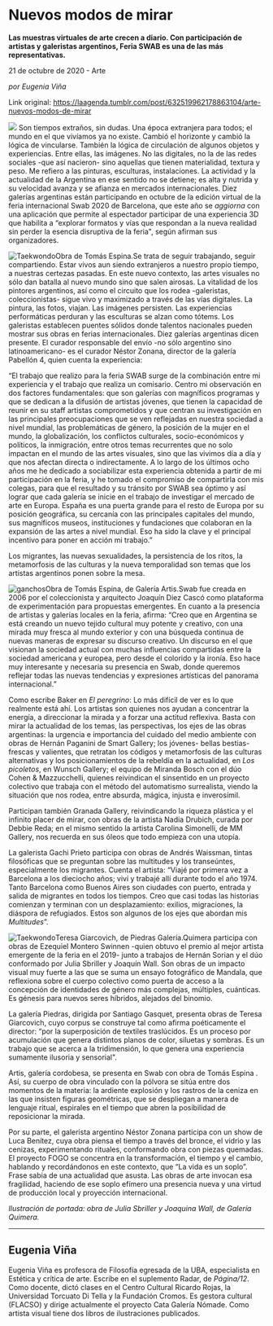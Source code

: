 # Nuevos modos de mirar

**Las muestras virtuales de arte crecen a diario. Con participación de artistas y galeristas argentinos, Feria SWAB es una de las más representativas.**

21 de octubre de 2020 - Arte

_por Eugenia Viña_

Link original: https://laagenda.tumblr.com/post/632519962178863104/arte-nuevos-modos-de-mirar

![](https://64.media.tumblr.com/4df11e77b0aaf45f654126e0c1e6f6ed/bf9ffac36a182415-7f/s500x750/5147f4a8028d8be936ceaeed1786a19dd31ee328.jpg)
Son tiempos extraños, sin dudas. Una época extranjera para todos; el mundo en el que vivíamos ya no existe. Cambió el horizonte y cambió la lógica de vincularse. También la lógica de circulación de algunos objetos y experiencias. Entre ellas, las imágenes. No las digitales, no la de las redes sociales -que así nacieron- sino aquellas que tienen materialidad, textura y peso. Me refiero a las pinturas, esculturas, instalaciones. La actividad y la actualidad de la Argentina en ese sentido no se detiene; es alta y nutrida y su velocidad avanza y se afianza en mercados internacionales. Diez galerías argentinas están participando en octubre de la edición virtual de la feria internacional Swab 2020 de Barcelona, que este año se *aggiorna* con una aplicación que permite al espectador participar de una experiencia 3D que habilita a “explorar formatos y vías que respondan a la nueva realidad sin perder la esencia disruptiva de la feria", según afirman sus organizadores.

![Taekwondo](https://64.media.tumblr.com/9c8e58b83e83a512d2ad5eb070d96ede/bf9ffac36a182415-ce/s400x600/446620aef4a5bdf244465851214f6766c5984f40.png)Obra de Tomás Espina.Se trata de seguir trabajando, seguir compartiendo. Estar vivos aun siendo extranjeros a nuestro propio tiempo, a nuestras certezas pasadas. En este nuevo contexto, las artes visuales no sólo dan batalla al nuevo mundo sino que salen airosas. La vitalidad de los pintores argentinos, así como el circuito que los rodea -galeristas, coleccionistas- sigue vivo y maximizado a través de las vías digitales. La pintura, las fotos, viajan. Las imágenes persisten. Las experiencias performáticas perduran y las esculturas se alzan como tótems. Los galeristas establecen puentes sólidos donde talentos nacionales pueden mostrar sus obras en ferias internacionales. Diez galerías argentinas dicen presente. El curador responsable del envío -no sólo argentino sino latinoamericano- es el curador Néstor Zonana, director de la galería Pabellón 4, quien cuenta la experiencia:

“El trabajo que realizo para la feria SWAB surge de la combinación entre mi experiencia y el trabajo que realiza un comisario. Centro mi observación en dos factores fundamentales: que son galerías con magníficos programas y que se dedican a la difusión de artistas jóvenes, que tienen la capacidad de reunir en su staff artistas comprometidos y que centran su investigación en las principales preocupaciones que se ven reflejadas en nuestra sociedad a nivel mundial, las problemáticas de género, la posición de la mujer en el mundo, la globalización, los conflictos culturales, socio-económicos y políticos, la inmigración, entre otros temas recurrentes que no solo impactan en el mundo de las artes visuales, sino que las vivimos día a día y que nos afectan directa o indirectamente. A lo largo de los últimos ocho años me he dedicado a sociabilizar esta experiencia obtenida a partir de mi participación en la feria, y he tomado el compromiso de compartirla con mis colegas, para que el resultado y su tránsito por SWAB sea óptimo y así lograr que cada galería se inicie en el trabajo de investigar el mercado de arte en Europa. España es una puerta grande para el resto de Europa por su posición geográfica, su cercanía con las principales capitales del mundo, sus magníficos museos, instituciones y fundaciones que colaboran en la expansión de las artes a nivel mundial. Eso ha sido la clave y el principal incentivo para poner en acción mi trabajo.”

Los migrantes, las nuevas sexualidades, la persistencia de los ritos, la metamorfosis de las culturas y la nueva temporalidad son temas que los artistas argentinos ponen sobre la mesa.

![ganchos](https://64.media.tumblr.com/fbef6d01d52c3af63e12ac02189d5100/bf9ffac36a182415-e1/s500x750/db12c4225eaf6033adecd8fcbc445868c89c9f8a.png)Obra de Tomás Espina, de Galería Artis.Swab fue creada en 2006 por el coleccionista y arquitecto Joaquín Diez Cascó como plataforma de experimentación para propuestas emergentes. En cuanto a la presencia de artistas y galerías locales en la feria, afirma: “Creo que en Argentina se está creando un nuevo tejido cultural muy potente y creativo, con una mirada muy fresca al mundo exterior y con una búsqueda continua de nuevas maneras de expresar su discurso creativo. Un discurso en el que visionan la sociedad actual con muchas influencias compartidas entre la sociedad americana y europea, pero desde el colorido y la ironía. Eso hace muy interesante y necesaria su presencia en Swab, donde queremos reflejar todas las nuevas tendencias y expresiones artísticas del panorama internacional.”

Como escribe Baker en *El peregrino*: Lo más difícil de ver es lo que realmente está ahí. Los artistas son quienes nos ayudan a concentrar la energía, a direccionar la mirada y a forzar una actitud reflexiva. Basta con mirar la actualidad de los temas, las perspectivas, los ejes de las obras argentinas: la urgencia e importancia del cuidado del medio ambiente con obras de Hernán Paganini de Smart Gallery; los jóvenes- bellas bestias- frescas y valientes, que retratan los códigos y metamorfosis de las culturas alternativas y los posicionamientos de la rebeldía en la actualidad, en *Los picoletos*, en Wunsch Gallery; el equipo de Miranda Bosch con el dúo Cohen & Mazzucchelli, quienes reivindican el sinsentido en un proyecto colectivo que trabaja con el método del automatismo surrealista, viendo la situación que nos rodea, entre absurda, mágica, injusta e inverosímil.

Participan también Granada Gallery, reivindicando la riqueza plástica y el infinito placer de mirar, con obras de la artista Nadia Drubich, curada por Debbie Reda; en el mismo sentido la artista Carolina Simonelli, de MM Gallery, nos recuerda en sus óleos que todo empieza con una utopía.

La galerista Gachi Prieto participa con obras de Andrés Waissman, tintas filosóficas que se preguntan sobre las multitudes y los transeúntes, especialmente los migrantes. Cuenta el artista: “Viajé por primera vez a Barcelona a los dieciocho años; viví y trabajé allí durante todo el año 1974. Tanto Barcelona como Buenos Aires son ciudades con puerto, entrada y salida de migrantes en todos los tiempos. Creo que casi todas las historias comienzan y terminan con un desplazamiento: exilios, migraciones, la diáspora de refugiados. Estos son algunos de los ejes que abordan mis *Multitudes*”.

![Taekwondo](https://64.media.tumblr.com/940a01a851329c355c8293e2f96fc35e/bf9ffac36a182415-e7/s400x600/cf5253d1c988aaffed48a4495cc10e585d77c37d.jpg)Teresa Giarcovich, de Piedras Galería.Quimera participa con obras de Ezequiel Montero Swinnen -quien obtuvo el premio al mejor artista emergente de la feria en el 2019- junto a trabajos de Hernán Sorian y el dúo conformado por Julia Sbriller y Joaquín Wall. Son obras de un impacto visual muy fuerte a las que se suma un ensayo fotográfico de Mandala, que reflexiona sobre el cuerpo colectivo como puerta de acceso a la concepción de identidades de género más complejas, múltiples, cuánticas. Es génesis para nuevos seres híbridos, alejados del binomio.

La galería Piedras, dirigida por Santiago Gasquet, presenta obras de 
Teresa Giarcovich, cuyo corpus se construye tal como afirma poéticamente el director: “por la superposición de textiles traslúcidos. Es un proceso por acumulación que genera distintos planos de color, siluetas y sombras. Es un trabajo que se acerca a la tridimensión, lo que genera una experiencia sumamente ilusoria y sensorial".

Artis, galería cordobesa, se presenta en Swab con obra de Tomás Espina . Así, su cuerpo de obra vinculado con la pólvora se sitúa entre dos momentos de la materia: la ardiente explosión y los rastros de la ceniza en las que insisten figuras geométricas, que se despliegan a manera de lenguaje ritual, espirales en el tiempo que abren la posibilidad de reposicionar la mirada.

Por su parte, el galerista argentino Néstor Zonana participa con un show de Luca Benítez, cuya obra piensa el tiempo a través del bronce, el vidrio y las cenizas, experimentando rituales, conformando obra con piezas quemadas. El proyecto FOGO se concentra en la transformación, el tiempo y el cambio, hablando y recordándonos en este contexto, que “La vida es un soplo”. Frase sabia de una actualidad que asusta. Las obras de arte invocan esa fragilidad, haciendo de ese soplo efímero una presencia nueva y una virtud de producción local y proyección internacional.

*Ilustración de portada: obra de Julia Sbriller y Joaquina Wall, de Galería Quimera.*

  




---

 Eugenia Viña
-------------

 Eugenia Viña es profesora de Filosofía egresada de la UBA, especialista en Estética y crítica de arte. Escribe en el suplemento Radar, de *Página/12*. Como docente, dictó clases en el Centro Cultural Ricardo Rojas, la Universidad Torcuato Di Tella y la Fundación Cromos. Es gestora cultural (FLACSO) y dirige actualmente el proyecto Cata Galería Nómade. Como artista visual tiene dos libros de ilustraciones publicados. 

